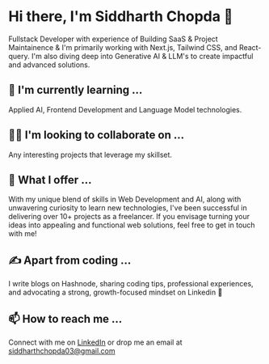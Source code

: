 

# Hi there, I'm Siddharth Chopda 👋

Fullstack Developer with experience of Building SaaS & Project Maintainence & I'm primarily working with Next.js, Tailwind CSS, and React-query. I'm also diving deep into Generative AI & LLM's to create impactful and advanced solutions.

## 🌱 I'm currently learning ...
Applied AI, Frontend Development and Language Model technologies.

## 👯‍♀️ I'm looking to collaborate on ...
Any interesting projects that leverage my skillset.

## 🚀 What I offer ...
With my unique blend of skills in Web Development and AI, along with unwavering curiosity to learn new technologies, I've been successful in delivering over 10+ projects as a freelancer. If you envisage turning your ideas into appealing and functional web solutions, feel free to get in touch with me!

## ✍️ Apart from coding ...
I write blogs on Hashnode, sharing coding tips, professional experiences, and advocating a strong, growth-focused mindset on Linkedin 🚀

## 📫 How to reach me ...
Connect with me on [LinkedIn](https://www.linkedin.com/in/siddharth-chopda-a15946201/) or drop me an email at siddharthchopda03@gmail.com

